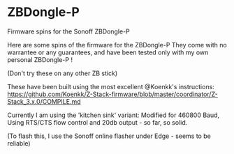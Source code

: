 # ZBDongle-P
Firmware spins for the Sonoff ZBDongle-P

Here are some spins of the firmware for the ZBDongle-P
They come with no warrantee or any guarantees, and have been tested only with my own personal ZBDongle-P !

(Don't try these on any other ZB stick)

These have been built using the most excellent @Koenkk's instructions:
https://github.com/Koenkk/Z-Stack-firmware/blob/master/coordinator/Z-Stack_3.x.0/COMPILE.md

Currently I am using the 'kitchen sink' variant:
Modified for 460800 Baud, Using RTS/CTS flow control and 20db output - so far, so solid.

(To flash this, I use the Sonoff online flasher under Edge - seems to be reliable)
